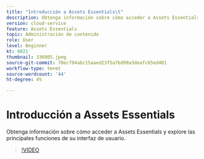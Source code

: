 ```yaml
---
title: "Introducción a Assets Essentials\t"
description: Obtenga información sobre cómo acceder a Assets Essentials y explore las principales facetas de su interfaz de usuario.
version: cloud-service
feature: Assets Essentials
topic: Administración de contenido
role: User
level: Beginner
kt: 8021
thumbnail: 336005.jpeg
source-git-commit: 70ec794abc15aaed23f5a7bd99a3deafc65ed401
workflow-type: tm+mt
source-wordcount: '44'
ht-degree: 4%

---
```



# Introducción a Assets Essentials

Obtenga información sobre cómo acceder a Assets Essentials y explore las principales funciones de su interfaz de usuario.

>[!VIDEO](https://video.tv.adobe.com/v/336005/?quality=9&learn=on)

